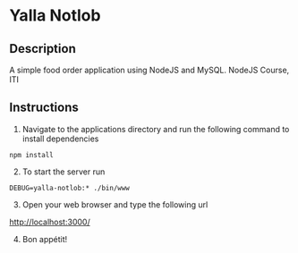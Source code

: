# Yalla Notlob
## Description
A simple food order application using NodeJS and MySQL. NodeJS Course, ITI

## Instructions

1. Navigate to the applications directory and run the following command to install dependencies
```
npm install
```
2. To start the server run
```
DEBUG=yalla-notlob:* ./bin/www
```
3. Open your web browser and type the following url


[http://localhost:3000/](http://localhost:3000/)

4. Bon appétit!